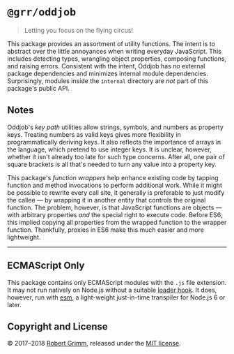 # `@grr/oddjob`

> Letting you focus on the flying circus!

This package provides an assortment of utility functions. The intent is to
abstract over the little annoyances when writing everyday JavaScript. This
includes detecting types, wrangling object properties, composing functions, and
raising errors. Consistent with the intent, Oddjob has *no* external
package dependencies and minimizes internal module dependencies. Surprisingly,
modules inside the `internal` directory are *not* part of this package's public
API.

## Notes

Oddjob's *key path* utilities allow strings, symbols, and numbers as property
keys. Treating numbers as valid keys gives more flexibility in programmatically
deriving keys. It also reflects the importance of arrays in the language, which
pretend to use integer keys. It is unclear, however, whether it isn't already
too late for such type concerns. After all, one pair of square brackets is all
that's needed to turn any value into a property key.

This package's *function wrappers* help enhance existing code by tapping
function and method invocations to perform additional work. While it might be
possible to rewrite every call site, it generally is preferable to just modify
the callee — by wrapping it in another entity that controls the original
function. The problem, however, is that JavaScript functions are objects — with
arbitrary properties *and* the special right to execute code. Before ES6, this
implied copying all properties from the wrapped function to the wrapper
function. Thankfully, proxies in ES6 make this much easier and more lightweight.

--------------------------------------------------------------------------------

## ECMAScript Only

This package contains only ECMAScript modules with the `.js` file extension. It
may not run natively on Node.js without a suitable [loader
hook](https://nodejs.org/dist/latest-v9.x/docs/api/esm.html#esm_loader_hooks).
It does, however, run with [esm](https://github.com/standard-things/esm), a
light-weight just-in-time transpiler for Node.js 6 or later.

## Copyright and License

© 2017–2018 [Robert Grimm](http://apparebit.com), released under the [MIT
license](LICENSE).
